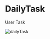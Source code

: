 # DailyTask
User Task


![dailyTask](https://user-images.githubusercontent.com/61373662/148919353-8f6cc761-1fc0-4aac-a5ee-47e583ee85b6.gif)
